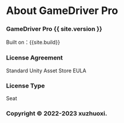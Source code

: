 # About GameDriver Pro

###  GameDriver Pro {{ site.version }}
Built on：{{site.build}}

### License Agreement
Standard Unity Asset Store EULA

### License Type
Seat

### Copyright © 2022-2023 xuzhuoxi.